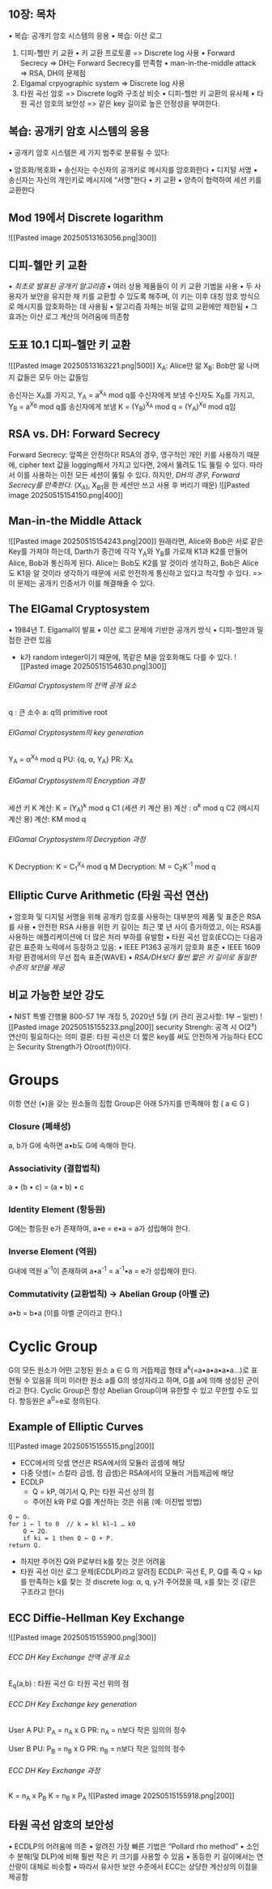 ## 10장: 목차
•	복습: 공개키 암호 시스템의 응용
•	복습: 이산 로그
1.	디피-헬만 키 교환
	•	키 교환 프로토콜 => Discrete log 사용
	•	Forward Secrecy => DH는 Forward Secrecy를 만족함
	•	man-in-the-middle attack => RSA, DH의 문제점
2.	Elgamal crpyographic system => Discrete log 사용
3.	타원 곡선 암호 => Discrete log와 구조상 비슷
	•	디피-헬만 키 교환의 유사체
	•	타원 곡선 암호의 보안성 => 같은 key 길이로 높은 안정성을 부여한다.
## 복습: 공개키 암호 시스템의 응용
•	공개키 암호 시스템은 세 가지 범주로 분류될 수 있다:

•	암호화/복호화
	▪ 송신자는 수신자의 공개키로 메시지를 암호화한다
•	디지털 서명
	▪ 송신자는 자신의 개인키로 메시지에 “서명”한다
•	키 교환
	▪ 양측이 협력하여 세션 키를 교환한다
## Mod 19에서 Discrete logarithm
![[Pasted image 20250513163056.png|300]]
## 디피-헬만 키 교환
•	*최초로 발표된 공개키 알고리즘*
•	여러 상용 제품들이 이 키 교환 기법을 사용
•	두 사용자가 보안을 유지한 채 키를 교환할 수 있도록 해주며, 이 키는 이후 대칭 암호 방식으로 메시지를 암호화하는 데 사용됨
•	알고리즘 자체는 비밀 값의 교환에만 제한됨
•	그 효과는 이산 로그 계산의 어려움에 의존함
## 도표 10.1 디피–헬만 키 교환
![[Pasted image 20250513163221.png|500]]
X<sub>A</sub>: Alice만 앎
X<sub>B</sub>: Bob만 앎
나머지 값들은 모두 아는 값들임

송신자는 X<sub>A</sub>를 가지고, Y<sub>A</sub> = a<sup>X<sub>A</sub></sup> mod q를 수신자에게 보냄
수신자도 X<sub>B</sub>를 가지고, Y<sub>B</sub> = a<sup>X<sub>B</sub></sup> mod q를 송신자에게 보냄
K = (Y<sub>B</sub>)<sup>X<sub>A</sub></sup> mod q = (Y<sub>A</sub>)<sup>X<sub>B</sub></sup> mod q임
## RSA vs. DH: Forward Secrecy
Forward Secrecy: 앞쪽은 안전하다!
RSA의 경우, 영구적인 개인 키를 사용하기 때문에, cipher text 값을 logging해서 가지고 있다면, 2에서 뚫려도 1도 뚫릴 수 있다.
따라서 이를 사용하는 이전 모든 세션이 뚫릴 수 있다.
하지만, *DH의 경우, Forward Secrecy를 만족한다*. (X<sub>A1</sub>, X<sub>B1</sub>을 한 세션만 쓰고 사용 후 버리기 때문)
![[Pasted image 20250515154150.png|400]]
## Man-in-the Middle Attack
![[Pasted image 20250515154243.png|200]]
원래라면, Alice와 Bob은 서로 같은 Key를 가져야 하는데, Darth가 중간에 각각 Y<sub>A</sub>와 Y<sub>B</sub>를 가로채 K1과 K2를 만들어 Alice, Bob과 통신하게 된다. Alice는 Bob도 K2를 알 것이라 생각하고, Bob은 Alice도 K1을 알 것이라 생각하기 때문에 서로 안전하게 통신하고 있다고 착각할 수 있다.
=> 이 문제는 공개키 인증서가 이를 해결해줄 수 있다.
## The ElGamal Cryptosystem
•	1984년 T. Elgamal이 발표
•	이산 로그 문제에 기반한 공개키 방식
•	디피-헬만과 밀접한 관련 있음
- k가 random integer이기 때문에, 똑같은 M을 암호화해도 다를 수 있다.
![[Pasted image 20250515154630.png|300]]
###### ElGamal Cryptosystem의 전역 공개 요소
q : 큰 소수
a: q의 primitive root
###### ElGamal Cryptosystem의 key generation
Y<sub>A</sub> = α<sup>X<sub>A</sub></sup> mod q
PU: {q, α, Y<sub>A</sub>}
PR: X<sub>A</sub>
###### ElGamal Cryptosystem의 Encryption 과정
세션 키 K 계산: K = (Y<sub>A</sub>)<sup>k</sup> mod q
C1 (세션 키 계산 용) 계산 : α<sup>k</sup> mod q
C2 (메시지 계산 용) 계산: KM mod q
###### ElGamal Cryptosystem의 Decryption 과정
K Decryption: K = C<sub>1</sub><sup>X<sub>A</sub></sup> mod q
M Decryption: M = C<sub>2</sub>K<sup>-1</sup> mod q

## Elliptic Curve Arithmetic (타원 곡선 연산)
•	암호화 및 디지털 서명을 위해 공개키 암호를 사용하는 대부분의 제품 및 표준은 RSA를 사용
	•	안전한 RSA 사용을 위한 키 길이는 최근 몇 년 사이 증가하였고, 이는 RSA를 사용하는 애플리케이션에 더 많은 처리 부하를 유발함
•	타원 곡선 암호(ECC)는 다음과 같은 표준화 노력에서 등장하고 있음:
	•	IEEE P1363 공개키 암호화 표준
	•	IEEE 1609 차량 환경에서의 무선 접속 표준(WAVE)
•	*RSA/DH보다 훨씬 짧은 키 길이로 동일한 수준의 보안을 제공*
## 비교 가능한 보안 강도
•	NIST 특별 간행물 800-57 1부 개정 5, 2020년 5월 (키 관리 권고사항: 1부 – 일반)
![[Pasted image 20250515155233.png|200]]
security Strengh: 공격 시 O(2<sup>x</sup>) 연산이 필요하다는 의미
결론: 타원 곡선은 더 짧은 key를 써도 안전하게 가능하다
ECC는 Security Strength가 O(root(f))이다.
# Groups
이항 연산 (•)을 갖는 원소들의 집합
Group은 아래 5가지를 만족해야 함 ( a ∈ G )
### Closure (폐쇄성)
a, b가 G에 속하면 a•b도 G에 속해야 한다.
### Associativity (결합법칙)
a • (b • c) = (a • b) • c
### Identity Element (항등원)
G에는 항등원 e가 존재하여,  a•e = e•a = a가 성립해야 한다.
### Inverse Element (역원)
G내에 역원 a<sup>-1</sup>이 존재하여 a•a<sup>-1</sup> = a<sup>-1</sup>•a = e가 성립해야 한다.
### Commutativity (교환법칙) -> Abelian Group (아벨 군)
a•b = b•a (이를 아벨 군이라고 한다.)
# Cyclic Group
G의 모든 원소가 어떤 고정된 원소 a ∈ G 의 거듭제곱 형태 a<sup>k</sup>(=a•a•a•a•a...)로 표현될 수 있음을 의미
이러한 원소 a를 G의 생성자라고 하며, G를 a에 의해 생성된 군이라고 한다.
Cyclic Group은 항상 Abelian Group이며 유한할 수 있고 무한할 수도 있다.
항등원은 a<sup>0</sup>=e로 정의된다.
## Example of Elliptic Curves
![[Pasted image 20250515155515.png|200]]

- ECC에서의 덧셈 연산은 RSA에서의 모듈러 곱셈에 해당
- 다중 덧셈(= 스칼라 곱셈, 점 곱셈)은 RSA에서의 모듈러 거듭제곱에 해당
- ECDLP
	- Q = kP, 여기서 Q, P는 타원 곡선 상의 점
	-  주어진 k와 P로 Q를 계산하는 것은 쉬움 (예: 이진법 방법)
```
Q ← O.
for i ← l to 0  // k = kl kl−1 … k0
	Q ← 2Q.
	if ki = 1 then Q ← Q + P.
return Q.
```
- 하지만 주어진 Q와 P로부터 k를 찾는 것은 어려움
- 타원 곡선 이산 로그 문제(ECDLP)라고 알려짐
ECDLP: 곡선 E, P, Q를 죽 Q = kp를 만족하는 k를 찾는 것
discrete log: α, q, y가 주어졌을 때, x를 찾는 것 (같은 구조라고 한다)
## ECC Diffie-Hellman Key Exchange
![[Pasted image 20250515155900.png|300]]
###### ECC DH Key Exchange 전역 공개 요소
E<sub>q</sub>(a,b) : 타원 곡선
G: 타원 곡선 위의 점
###### ECC DH Key Exchange key generation
User A
PU: P<sub>A</sub> = n<sub>A</sub> x G
PR: n<sub>A</sub> = n보다 작은 임의의 정수

User B
PU: P<sub>B</sub> = n<sub>B</sub> x G
PR: n<sub>B</sub> = n보다 작은 임의의 정수
###### ECC DH Key Exchange 과정
K = n<sub>A</sub> x P<sub>B</sub>
K = n<sub>B</sub> x P<sub>A</sub>
![[Pasted image 20250515155918.png|200]]
## 타원 곡선 암호의 보안성
•	ECDLP의 어려움에 의존
•	알려진 가장 빠른 기법은 “Pollard rho method”
•	소인수 분해(및 DLP)에 비해 훨씬 작은 키 크기를 사용할 수 있음
•	동등한 키 길이에서는 연산량이 대체로 비슷함
•	따라서 유사한 보안 수준에서 ECC는 상당한 계산상의 이점을 제공함
